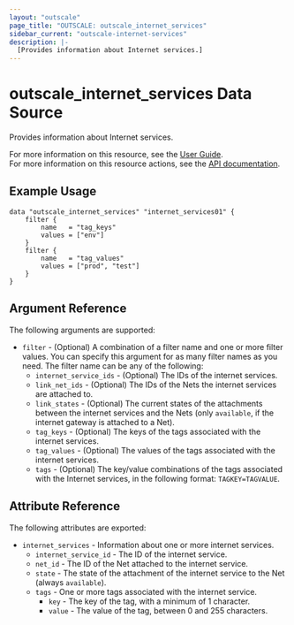 ```yaml
---
layout: "outscale"
page_title: "OUTSCALE: outscale_internet_services"
sidebar_current: "outscale-internet-services"
description: |-
  [Provides information about Internet services.]
---
```


# outscale_internet_services Data Source

Provides information about Internet services.

For more information on this resource, see the [User Guide](https://docs.outscale.com/en/userguide/About-Internet-Services.html).  
For more information on this resource actions, see the [API documentation](https://docs.outscale.com/api#3ds-outscale-api-internetservice).

## Example Usage

```hcl
data "outscale_internet_services" "internet_services01" {
    filter {
        name   = "tag_keys"
        values = ["env"]
    }
    filter {
        name   = "tag_values"
        values = ["prod", "test"]
    }
}
```

## Argument Reference

The following arguments are supported:

* `filter` - (Optional) A combination of a filter name and one or more filter values. You can specify this argument for as many filter names as you need. The filter name can be any of the following:
    * `internet_service_ids` - (Optional) The IDs of the internet services.
    * `link_net_ids` - (Optional) The IDs of the Nets the internet services are attached to.
    * `link_states` - (Optional) The current states of the attachments between the internet services and the Nets (only `available`, if the internet gateway is attached to a Net).
    * `tag_keys` - (Optional) The keys of the tags associated with the internet services.
    * `tag_values` - (Optional) The values of the tags associated with the internet services.
    * `tags` - (Optional) The key/value combinations of the tags associated with the Internet services, in the following format: `TAGKEY=TAGVALUE`.

## Attribute Reference

The following attributes are exported:

* `internet_services` - Information about one or more internet services.
    * `internet_service_id` - The ID of the internet service.
    * `net_id` - The ID of the Net attached to the internet service.
    * `state` - The state of the attachment of the internet service to the Net (always `available`).
    * `tags` - One or more tags associated with the internet service.
        * `key` - The key of the tag, with a minimum of 1 character.
        * `value` - The value of the tag, between 0 and 255 characters.
